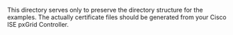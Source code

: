This directory serves only to preserve the directory structure for the examples. The actually certificate files should be generated from your Cisco ISE pxGrid Controller.